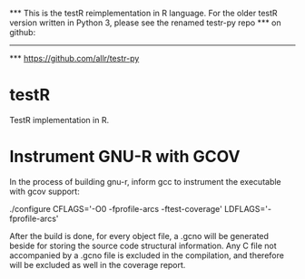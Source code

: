 *** This is the testR reimplementation in R language. For the older testR version written in Python 3, please see the renamed testr-py repo
*** on github:
***
*** https://github.com/allr/testr-py

testR
=====

TestR implementation in R. 


Instrument GNU-R with GCOV
==========================

In the process of building gnu-r, inform gcc to instrument the executable with gcov support:

./configure CFLAGS='-O0 -fprofile-arcs -ftest-coverage' LDFLAGS='-fprofile-arcs' 

After the build is done, for every object file, a .gcno will be generated beside for storing the 
source code structural information. Any C file not accompanied by a .gcno file is excluded
in the compilation, and therefore will be excluded as well in the coverage report.